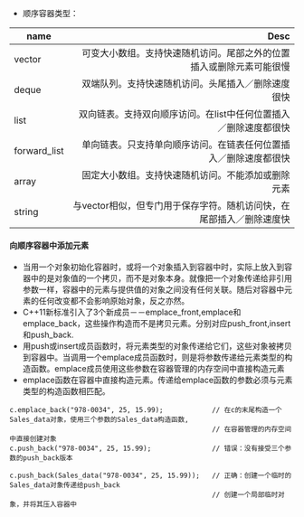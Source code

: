 + 顺序容器类型：

| name        | Desc  |
| ------------- |-----:|
|vector      | 可变大小数组。支持快速随机访问。尾部之外的位置插入或删除元素可能很慢|
|deque      | 双端队列。支持快速随机访问。头尾插入／删除速度很快 |
|list| 双向链表。支持双向顺序访问。在list中任何位置插入／删除速度都很快 |
|forward_list|  单向链表。只支持单向顺序访问。在链表任何位置插入／删除速度都很快 |
|array|  固定大小数组。支持快速随机访问。不能添加或删除元素 |
|string|  与vector相似，但专门用于保存字符。随机访问快，在尾部插入／删除速度快 |

#### 向顺序容器中添加元素
+ 当用一个对象初始化容器时，或将一个对象插入到容器中时，实际上放入到容器中的是对象值的一个拷贝，而不是对象本身。就像把一个对象传递给非引用参数一样，容器中的元素与提供值的对象之间没有任何关联。随后对容器中元素的任何改变都不会影响原始对象，反之亦然。
+ C++11新标准引入了3个新成员－－emplace_front,emplace和emplace_back，这些操作构造而不是拷贝元素。分别对应push_front,insert和push_back.
+ 用push或insert成员函数时，将元素类型的对象传递给它们，这些对象被拷贝到容器中。当调用一个emplace成员函数时，则是将参数传递给元素类型的构造函数。emplace成员使用这些参数在容器管理的内存空间中直接构造元素
+ emplace函数在容器中直接构造元素。传递给emplace函数的参数必须与元素类型的构造函数相匹配。
```
c.emplace_back("978-0034", 25, 15.99);            // 在c的末尾构造一个Sales_data对象，使用三个参数的Sales_data构造函数,
                                                  // 在容器管理的内存空间中直接创建对象
c.push_back("978-0034", 25, 15.99);               // 错误：没有接受三个参数的push_back版本

c.push_back(Sales_data("978-0034", 25, 15.99));   // 正确：创建一个临时的Sales_data对象传递给push_back
                                                  // 创建一个局部临时对象，并将其压入容器中
```


